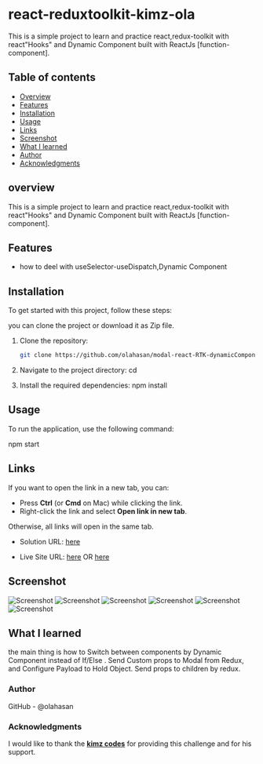 # react-reduxtoolkit-kimz-ola

This is a simple project to learn and practice react,redux-toolkit with react"Hooks" and Dynamic Component built with ReactJs [function-component]. 

## Table of contents

- [Overview](#overview)
- [Features](#Features)
- [Installation](#Installation)
- [Usage](#Usage)
- [Links](#Links)
- [Screenshot](#Screenshot)
- [What I learned](#what-i-learned)
- [Author](#author)
- [Acknowledgments](#Acknowledgments)


## overview
This is a simple project to learn and practice react,redux-toolkit with react"Hooks" and Dynamic Component built with ReactJs [function-component]. 

## Features
- how to deel with useSelector-useDispatch,Dynamic Component

## Installation
To get started with this project, follow these steps:

you can clone the project or download it as Zip file.
1. Clone the repository:
   ```bash
   git clone https://github.com/olahasan/modal-react-RTK-dynamicComponent-kimz.git

2. Navigate to the project directory:
   cd <project-directory>

3. Install the required dependencies:
   npm install   


## Usage
To run the application, use the following command:

npm start


## Links

If you want to open the link in a new tab, you can:

- Press **Ctrl** (or **Cmd** on Mac) while clicking the link.
- Right-click the link and select **Open link in new tab**.

Otherwise, all links will open in the same tab.


- Solution URL: [here](https://github.com/olahasan/modal-react-RTK-dynamicComponent-kimz)

- Live Site URL: [here](https://react-reduxtoolkit-kimz-ola.surge.sh/) OR [here](https://react-reduxtoolkit-kimz-ola.netlify.app/)

 ## Screenshot
 
![Screenshot](./public/pic.png)
![Screenshot](./public/pic1.png)
![Screenshot](./public/pic2.png)
![Screenshot](./public/pic3.png)
![Screenshot](./public/pic4.png)
![Screenshot](./public/pic5.png)

## What I learned
the main thing is how to Switch between components by Dynamic Component instead of  If/Else . 
Send Custom props to Modal from Redux, and Configure Payload to Hold Object. Send props to children by redux.


### Author

GitHub - @olahasan

### Acknowledgments

I would like to thank the **[kimz codes](https://www.youtube.com/@kimzcodes)** for providing this challenge and for his support.


